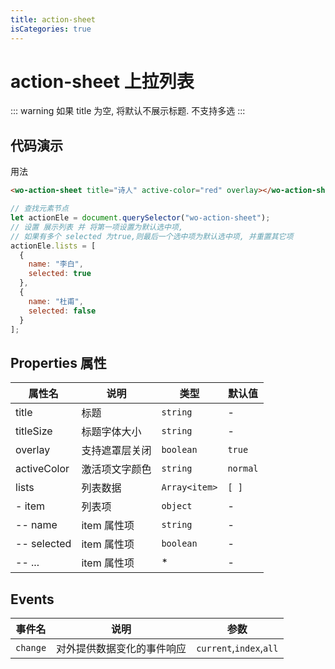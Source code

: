 ```yaml
---
title: action-sheet
isCategories: true
---
```


# action-sheet 上拉列表

::: warning
如果 title 为空, 将默认不展示标题. 不支持多选
:::

## 代码演示

用法

```html
<wo-action-sheet title="诗人" active-color="red" overlay></wo-action-sheet>
```

```js
// 查找元素节点
let actionEle = document.querySelector("wo-action-sheet");
// 设置 展示列表 并 将第一项设置为默认选中项,
// 如果有多个 selected 为true,则最后一个选中项为默认选中项, 并重置其它项
actionEle.lists = [
  {
    name: "李白",
    selected: true
  },
  {
    name: "杜甫",
    selected: false
  }
];
```

## Properties 属性

| 属性名      | 说明           | 类型          | 默认值   |
| ----------- | -------------- | ------------- | -------- |
| title       | 标题           | `string`      | -        |
| titleSize   | 标题字体大小   | `string`      | -        |
| overlay     | 支持遮罩层关闭 | `boolean`     | `true`   |
| activeColor | 激活项文字颜色 | `string`      | `normal` |
| lists       | 列表数据       | `Array<item>` | `[ ]`      |
| - item      | 列表项         | `object`      | -        |
| -- name     | item 属性项    | `string`      | -        |
| -- selected | item 属性项    | `boolean`     | -        |
| -- ...      | item 属性项    | \*            | -        |

## Events

| 事件名   | 说明                       | 参数                    |
| -------- | -------------------------- | ----------------------- |
| `change` | 对外提供数据变化的事件响应 | `current`,`index`,`all` |
